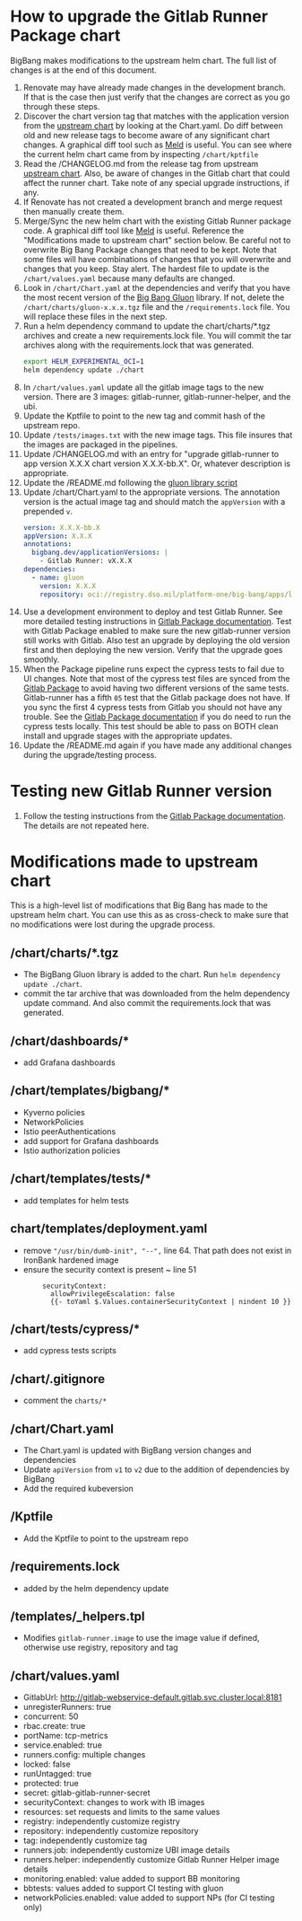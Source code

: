 # How to upgrade the Gitlab Runner Package chart
BigBang makes modifications to the upstream helm chart. The full list of changes is at the end of  this document.
1. Renovate may have already made changes in the development branch. If that is the case then just verify that the changes are correct as you go through these steps.
1. Discover the chart version tag that matches with the application version from the [upstream chart](https://gitlab.com/gitlab-org/charts/gitlab-runner) by looking at the Chart.yaml. Do diff between old and new release tags to become aware of any significant chart changes. A graphical diff tool such as [Meld](https://meldmerge.org/) is useful. You can see where the current helm chart came from by inspecting ```/chart/kptfile```
1. Read the /CHANGELOG.md from the release tag from upstream [upstream chart](https://gitlab.com/gitlab-org/charts/gitlab-runner). Also, be aware of changes in the Gitlab chart that could affect the runner chart. Take note of any special upgrade instructions, if any.
1. If Renovate has not created a development branch and merge request then manually create them.
1. Merge/Sync the new helm chart with the existing Gitlab Runner package code. A graphical diff tool like [Meld](https://meldmerge.org/) is useful. Reference the "Modifications made to upstream chart" section below. Be careful not to overwrite Big Bang Package changes that need to be kept. Note that some files will have combinations of changes that you will overwrite and changes that you keep. Stay alert. The hardest file to update is the ```/chart/values.yaml``` because many defaults are changed.
1. Look in ```/chart/Chart.yaml``` at the dependencies and verify that you have the most recent version of the [Big Bang Gluon](https://repo1.dso.mil/platform-one/big-bang/apps/library-charts/gluon/-/tags) library. If not, delete the ```/chart/charts/gluon-x.x.x.tgz``` file and the ```/requirements.lock``` file. You will replace these files in the next step.
1. Run a helm dependency command to update the chart/charts/*.tgz archives and create a new requirements.lock file. You will commit the tar archives along with the requirements.lock that was generated.
    ```bash
    export HELM_EXPERIMENTAL_OCI=1
    helm dependency update ./chart
    ```
1. In ```/chart/values.yaml``` update all the gitlab image tags to the new version. There are 3 images: gitlab-runner, gitlab-runner-helper, and the ubi.
1. Update the Kptfile to point to the new tag and commit hash of the upstream repo.
1. Update ```/tests/images.txt``` with the new image tags. This file insures that the images are packaged in the pipelines.
1. Update /CHANGELOG.md with an entry for "upgrade gitlab-runner to app version X.X.X chart version X.X.X-bb.X". Or, whatever description is appropriate.
1. Update the /README.md following the [gluon library script](https://repo1.dso.mil/platform-one/big-bang/apps/library-charts/gluon/-/blob/master/docs/bb-package-readme.md)
1. Update /chart/Chart.yaml to the appropriate versions. The annotation version is the actual image tag and should match the ```appVersion``` with a prepended `v`.
    ```yaml
    version: X.X.X-bb.X
    appVersion: X.X.X
    annotations:
      bigbang.dev/applicationVersions: |
        - Gitlab Runner: vX.X.X
    dependencies:
      - name: gluon
        version: X.X.X
        repository: oci://registry.dso.mil/platform-one/big-bang/apps/library-charts/gluon
    ```
1. Use a development environment to deploy and test Gitlab Runner. See more detailed testing instructions in [Gitlab Package documentation](https://repo1.dso.mil/platform-one/big-bang/apps/developer-tools/gitlab/-/blob/main/docs/DEVELOPMENT_MAINTENANCE.md). Test with Gitlab Package enabled to make sure the new gitlab-runner version still works with Gitlab. Also test an upgrade by deploying the old version first and then deploying the new version. Verify that the upgrade goes smoothly.
1. When the Package pipeline runs expect the cypress tests to fail due to UI changes. Note that most of the cypress test files are synced from the [Gitlab Package](https://repo1.dso.mil/platform-one/big-bang/apps/developer-tools/gitlab/-/tree/main/chart/tests/cypress) to avoid having two different versions of the same tests. Gitlab-runner has a fifth `05` test that the Gitlab package does not have. If you sync the first 4 cypress tests from Gitlab you should not have any trouble. See the [Gitlab Package documentation](https://repo1.dso.mil/platform-one/big-bang/apps/developer-tools/gitlab/-/blob/main/docs/DEVELOPMENT_MAINTENANCE.md) if you do need to run the cypress tests locally. This test should be able to pass on BOTH clean install and upgrade stages with the appropriate updates.
1. Update the /README.md again if you have made any additional changes during the upgrade/testing process.


# Testing new Gitlab Runner version
1. Follow the testing instructions from the [Gitlab Package documentation](https://repo1.dso.mil/platform-one/big-bang/apps/developer-tools/gitlab/-/blob/main/docs/DEVELOPMENT_MAINTENANCE.md). The details are not repeated here.

# Modifications made to upstream chart
This is a high-level list of modifications that Big Bang has made to the upstream helm chart. You can use this as as cross-check to make sure that no modifications were lost during the upgrade process.

##  /chart/charts/*.tgz
- The BigBang Gluon library is added to the chart. Run ```helm dependency update ./chart```.
- commit the tar archive that was downloaded from the helm dependency update command. And also commit the requirements.lock that was generated.

## /chart/dashboards/*
- add Grafana dashboards

## /chart/templates/bigbang/*
- Kyverno policies
- NetworkPolicies
- Istio peerAuthentications
- add support for Grafana dashboards
- Istio authorization policies

## /chart/templates/tests/*
- add templates for helm tests

## chart/templates/deployment.yaml
- remove `"/usr/bin/dumb-init", "--",` line 64. That path does not exist in IronBank hardened image
- ensure the security context is present ~ line 51
```
        securityContext:
          allowPrivilegeEscalation: false
          {{- toYaml $.Values.containerSecurityContext | nindent 10 }}
```

## /chart/tests/cypress/*
- add cypress tests scripts

## /chart/.gitignore
- comment the ```charts/*```

## /chart/Chart.yaml
- The Chart.yaml is updated with BigBang version changes and dependencies
- Update `apiVersion` from `v1` to `v2` due to the addition of dependencies by BigBang
- Add the required kubeversion

## /Kptfile
- Add the Kptfile to point to the upstream repo

## /requirements.lock
- added by the helm dependency update

## /templates/_helpers.tpl
- Modifies `gitlab-runner.image` to use the image value if defined, otherwise use registry, repository and tag

## /chart/values.yaml
- GitlabUrl: http://gitlab-webservice-default.gitlab.svc.cluster.local:8181
- unregisterRunners: true
- concurrent: 50
- rbac.create: true
- portName: tcp-metrics
- service.enabled: true
- runners.config:  multiple changes
- locked: false
- runUntagged: true
- protected: true
- secret: gitlab-gitlab-runner-secret
- securityContext: changes to work with IB images
- resources: set requests and limits to the same values
- registry: independently customize registry
- repository: independently customize repository
- tag: independently customize tag
- runners.job: independently customize UBI image details
- runners.helper: independently customize Gitlab Runner Helper image details
- monitoring.enabled: value added to support BB monitoring
- bbtests: values added to support CI testing with gluon
- networkPolicies.enabled: value added to support NPs (for CI testing only)
